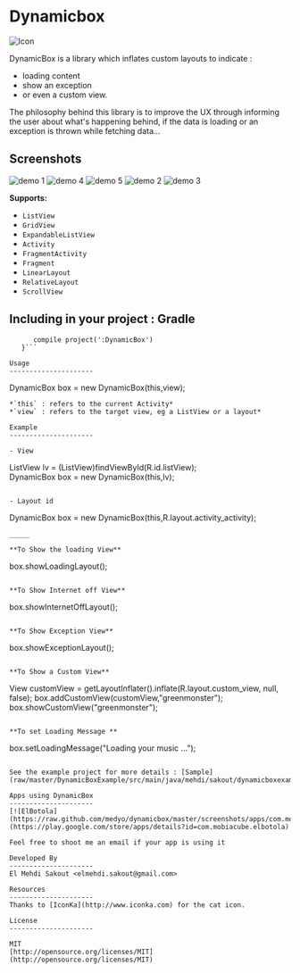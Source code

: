 Dynamicbox
========== 
![Icon](https://raw.github.com/medyo/dynamicbox/master/screenshots/cat-box-icon.png "Dynamic Box")  

DynamicBox is a library which inflates custom layouts to indicate : 
 
* loading content
* show an exception
* or even a custom view.  

The philosophy behind this library is to improve the UX through informing the user about what's happening behind, if the data is loading or an exception is thrown while fetching data...

Screenshots
---
 
![demo 1](https://raw.github.com/medyo/dynamicbox/master/screenshots/1.png)
![demo 4](https://raw.github.com/medyo/dynamicbox/master/screenshots/4.png)
![demo 5](https://raw.github.com/medyo/dynamicbox/master/screenshots/5.png)
![demo 2](https://raw.github.com/medyo/dynamicbox/master/screenshots/2.png)
![demo 3](https://raw.github.com/medyo/dynamicbox/master/screenshots/3.png)

__Supports:__

- `ListView`
- `GridView`
- `ExpandableListView`
- `Activity`
- `FragmentActivity`
- `Fragment`
- `LinearLayout`
- `RelativeLayout`
- `ScrollView`

Including in your project : Gradle
---------------------

```dependencies {
      compile project(':DynamicBox')
   }```

Usage
---------------------

```
DynamicBox box = new DynamicBox(this,view);
```
*`this` : refers to the current Activity*  
*`view` : refers to the target view, eg a ListView or a layout*

Example
---------------------

- View

```
ListView lv = (ListView)findViewById(R.id.listView);    
DynamicBox box = new DynamicBox(this,lv);
```

- Layout id

```
DynamicBox box = new DynamicBox(this,R.layout.activity_activity);
```
_____

**To Show the loading View**  
```
box.showLoadingLayout();
```

**To Show Internet off View**  
```
box.showInternetOffLayout();
```

**To Show Exception View**  
```
box.showExceptionLayout();
```

**To Show a Custom View**  
```
View customView = getLayoutInflater().inflate(R.layout.custom_view, null, false);
box.addCustomView(customView,"greenmonster");
box.showCustomView("greenmonster");
```  

**To set Loading Message **  
```
box.setLoadingMessage("Loading your music ...");
```

See the example project for more details : [Sample](raw/master/DynamicBoxExample/src/main/java/mehdi/sakout/dynamicboxexample/)

Apps using DynamicBox  
---------------------   
[![ElBotola](https://raw.github.com/medyo/dynamicbox/master/screenshots/apps/com.mobiacube.elbotola.png)](https://play.google.com/store/apps/details?id=com.mobiacube.elbotola)  

Feel free to shoot me an email if your app is using it

Developed By
---------------------
El Mehdi Sakout <elmehdi.sakout@gmail.com>

Resources
---------------------
Thanks to [IconKa](http://www.iconka.com) for the cat icon.

License
---------------------

MIT  
[http://opensource.org/licenses/MIT](http://opensource.org/licenses/MIT)